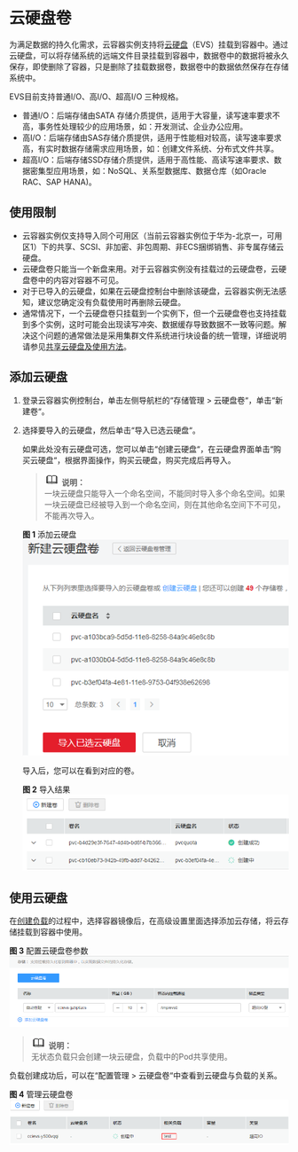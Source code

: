 # 云硬盘卷<a name="cci_01_0045"></a>

为满足数据的持久化需求，云容器实例支持将[云硬盘](https://www.huaweicloud.com/product/evs.html)（EVS）挂载到容器中。通过云硬盘，可以将存储系统的远端文件目录挂载到容器中，数据卷中的数据将被永久保存，即使删除了容器，只是删除了挂载数据卷，数据卷中的数据依然保存在存储系统中。

EVS目前支持普通I/O、高I/O、超高I/O 三种规格。

-   普通I/O：后端存储由SATA 存储介质提供，适用于大容量，读写速率要求不高，事务性处理较少的应用场景，如：开发测试、企业办公应用。
-   高I/O：后端存储由SAS存储介质提供，适用于性能相对较高，读写速率要求高，有实时数据存储需求应用场景，如：创建文件系统、分布式文件共享。
-   超高I/O：后端存储SSD存储介质提供，适用于高性能、高读写速率要求、数据密集型应用场景，如：NoSQL、关系型数据库、数据仓库（如Oracle RAC、SAP HANA\)。

## 使用限制<a name="section517120653119"></a>

-   云容器实例仅支持导入同个可用区（当前云容器实例位于华为-北京一，可用区1）下的共享、SCSI、非加密、非包周期、非ECS捆绑销售、非专属存储云硬盘。
-   云硬盘卷只能当一个新盘来用。对于云容器实例没有挂载过的云硬盘卷，云硬盘卷中的内容对容器不可见。
-   对于已导入的云硬盘，如果在云硬盘控制台中删除该硬盘，云容器实例无法感知，建议您确定没有负载使用时再删除云硬盘。
-   通常情况下，一个云硬盘卷只挂载到一个实例下，但一个云硬盘卷也支持挂载到多个实例，这时可能会出现读写冲突、数据缓存导致数据不一致等问题。解决这个问题的通常做法是采用集群文件系统进行块设备的统一管理，详细说明请参见[共享云硬盘及使用方法](https://support.huaweicloud.com/productdesc-evs/zh-cn_topic_0032860759.html)。

## 添加云硬盘<a name="section6209173913711"></a>

1.  登录云容器实例控制台，单击左侧导航栏的“存储管理  \>  云硬盘卷“，单击“新建卷“。
2.  选择要导入的云硬盘，然后单击“导入已选云硬盘“。

    如果此处没有云硬盘可选，您可以单击“创建云硬盘“，在云硬盘界面单击“购买云硬盘“，根据界面操作，购买云硬盘，购买完成后再导入。

    >![](public_sys-resources/icon-note.gif) **说明：**   
    >一块云硬盘只能导入一个命名空间，不能同时导入多个命名空间。如果一块云硬盘已经被导入到一个命名空间，则在其他命名空间下不可见，不能再次导入。  

    **图 1**  添加云硬盘<a name="fig1528593014323"></a>  
    ![](figures/添加云硬盘.png "添加云硬盘")

    导入后，您可以在看到对应的卷。

    **图 2**  导入结果<a name="fig18515443326"></a>  
    ![](figures/导入结果.png "导入结果")


## 使用云硬盘<a name="section19470174542612"></a>

在[创建负载](创建工作负载.md)的过程中，选择容器镜像后，在高级设置里面选择添加云存储，将云存储挂载到容器中使用。

**图 3**  配置云硬盘卷参数<a name="fig261419538320"></a>  
![](figures/配置云硬盘卷参数.png "配置云硬盘卷参数")

>![](public_sys-resources/icon-note.gif) **说明：**   
>无状态负载只会创建一块云硬盘，负载中的Pod共享使用。  

负载创建成功后，可以在“配置管理  \>  云硬盘卷“中查看到云硬盘与负载的关系。

**图 4**  管理云硬盘卷<a name="fig20819612330"></a>  
![](figures/管理云硬盘卷.png "管理云硬盘卷")

